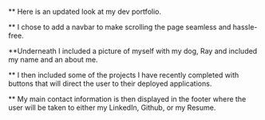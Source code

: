 ** Here is an updated look at my dev portfolio. 

** I chose to add a navbar to make scrolling the page seamless and hassle-free.

**Underneath I included a picture of myself with my dog, Ray and included my name and an about me.

** I then included some of the projects I have recently completed with buttons that will direct the user to their deployed applications.

** My main contact information is then displayed in the footer where the user will be taken to either my LinkedIn, Github, or my Resume.


